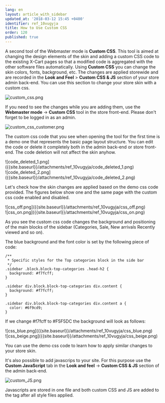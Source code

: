 ```yaml
---
lang: en
layout: article_with_sidebar
updated_at: '2018-03-12 15:45 +0400'
identifier: ref_10vugyja
title: How to Use Custom CSS
order: 120
published: true
---
```

A second tool of the Webmaster mode is **Custom CSS**. This tool is aimed at changing the design elements of the skin and adding a custom CSS code to the existing X-Cart pages so that a modified code is aggregated with the other software files automatically. Using **Custom CSS** you can change the skin colors, fonts, background, etc. The changes are applied storewide and are recorded in the **Look and Feel** > **Custom CSS & JS** section of your store admin back-end. You can use this section to change your store skin with a custom css.

![custom_css.png]({{site.baseurl}}/attachments/ref_10vugyja/custom_css.png)

If you need to see the changes while you are adding them, use the **Webmaster mode** -> **Custom CSS** tool in the store front-end. Please don't forget to be logged in as an admin.

![custom_css_customer.png]({{site.baseurl}}/attachments/ref_10vugyja/custom_css_customer.png)

The custom css code that you see when opening the tool for the first time is a demo one that represents the basic page layout structure. You can edit the code or delete it completely both in the admin back-end or store front-end. The code deletion will not affect the skin anyhow.

<div class="ui stackable two column grid">
  <div class="column" markdown="span">![code_deleted_1.png]({{site.baseurl}}/attachments/ref_10vugyja/code_deleted_1.png)</div>
  <div class="column" markdown="span">![code_deleted_2.png]({{site.baseurl}}/attachments/ref_10vugyja/code_deleted_2.png)</div>
</div>

Let's check how the skin changes are applied based on the demo css code provided. The figures below show one and the same page with the custom css code enabled and disabled.

<div class="ui stackable two column grid">
  <div class="column" markdown="span">![css_off.png]({{site.baseurl}}/attachments/ref_10vugyja/css_off.png)</div>
  <div class="column" markdown="span">![css_on.png]({{site.baseurl}}/attachments/ref_10vugyja/css_on.png)</div>
</div>

As you see the custom css code changes the background and positioning of the main blocks of the sidebar (Categories, Sale, New arrivals Recently viewed and so on). 

The blue background and the font color is set by the following piece of code:

```
/**
 * Specific styles for the Top categories block in the side bar
 */
.sidebar .block.block-top-categories .head-h2 {
  background: #f7fcff;
}

.sidebar div.block.block-top-categories div.content {
  background: #f7fcff;
}

.sidebar div.block.block-top-categories div.content a {
  color: #6f9cd9;
}
```

If we change #f7fcff to #F5F5DC the background will look as follows:

<div class="ui stackable two column grid">
  <div class="column" markdown="span">![css_blue.png]({{site.baseurl}}/attachments/ref_10vugyja/css_blue.png)</div>
  <div class="column" markdown="span">![css_beige.png]({{site.baseurl}}/attachments/ref_10vugyja/css_beige.png)</div>
</div>

You can use the demo css code to learn how to apply similar changes to your store skin. 

It's also possible to add javascrips to your site. For this purpose use the **Custom JavaScript** tab in the **Look and feel** -> **Custom CSS & JS** section of the admin back-end. 

![custom_JS.png]({{site.baseurl}}/attachments/ref_10vugyja/custom_JS.png)

Javascripts are stored in one file and both custom CSS and JS are added to the <HEAD> tag after all style files applied.
